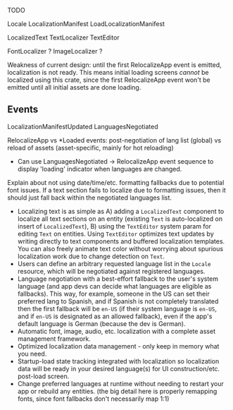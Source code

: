 TODO

Locale
LocalizationManifest
LoadLocalizationManifest

LocalizedText
TextLocalizer
TextEditor

FontLocalizer ?
ImageLocalizer ?


Weakness of current design: until the first RelocalizeApp event is emitted, localization is not ready. This means initial loading screens *cannot* be localized using this crate, since the first RelocalizeApp event won't be emitted until all initial assets are done loading.

## Events

LocalizationManifestUpdated
LanguagesNegotiated

RelocalizeApp vs \*Loaded events: post-negotiation of lang list (global) vs reload of assets (asset-specific, mainly for hot reloading)

- Can use LanguagesNegotiated -> RelocalizeApp event sequence to display 'loading' indicator when languages are changed.


Explain about not using date/time/etc. formatting fallbacks due to potential font issues. If a text section fails to localize due to formatting issues, then it should just fall back within the negotiated languages list.


- Localizing text is as simple as A) adding a `LocalizedText` component to localize all text sections on an entity (existing `Text` is auto-localized on insert of `LocalizedText`), B) using the `TextEditor` system param for editing `Text` on entities. Using `TextEditor` optimizes text updates by writing directly to text components and buffered localization templates. You can also freely animate text color without worrying about spurious localization work due to change detection on `Text`.
- Users can define an arbitrary requested language list in the `Locale` resource, which will be negotiated against registered languages.
- Language negotiation with a best-effort fallback to the user's system language (and app devs can decide what languages are eligible as fallbacks). This way, for example, someone in the US can set their preferred lang to Spanish, and if Spanish is not completely translated then the first fallback will be `en-US` (if their system language is `en-US`, and if `en-US` is designated as an allowed fallback), even if the app's default language is German (because the dev is German).
- Automatic font, image, audio, etc. localization with a complete asset management framework.
- Optimized localization data management - only keep in memory what you need.
- Startup-load state tracking integrated with localization so localization data will be ready in your desired language(s) for UI construction/etc. post-load screen.
- Change preferred languages at runtime without needing to restart your app or rebuild any entities. (the big detail here is properly remapping fonts, since font fallbacks don't necessarily map 1:1)
